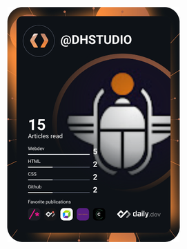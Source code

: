 <a href="https://app.daily.dev/DHSTUDIO"><img src="https://raw.githubusercontent.com/DavidHubber/DavidHubber/832a85af00b42d954e4cb29c39444d995ee2a019/devcard.svg" width="400" alt="DHSTUDIO's Dev Card"/></a>

<!-- - 👋 Hi, I’m @DavidHubber
- 👀 I’m interested in ...
- 🌱 I’m currently learning ...
- 💞️ I’m looking to collaborate on ...
- 📫 How to reach me ... -->

<!---
DavidHubber/DavidHubber is a ✨ special ✨ repository because its `README.md` (this file) appears on your GitHub profile.
You can click the Preview link to take a look at your changes.
--->
